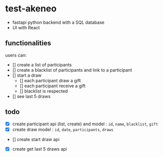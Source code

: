# test-akeneo

- fastapi python backend with a SQL database
- UI with React

## functionalities

users can:

- [] create a list of participants
- [] create a blacklist of participants and link to a participant
- [] start a draw
  - [] each participant draw a gift
  - [] each participant receive a gift
  - [] blacklist is respected
- [] see last 5 draws

## todo

- [x] create participant api (list, create) and model : `id`, `name`, `blacklist`, `gift`
- [x] create draw model : `id`, `date`, `participants`, `draws`
- [] create start draw api
- [x] create get last 5 draws api

